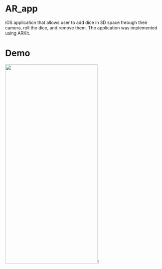 # AR_app
iOS application that allows user to add dice in 3D space through their camera, roll the dice, and remove them. The application was implemented using ARKit.

# Demo

<img src="https://user-images.githubusercontent.com/90746623/181843764-6ae8e9eb-695c-4edf-902d-4dca4f650ca7.gif" width="296" height="640"/>!
